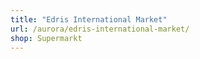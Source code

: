 ```yaml
---
title: "Edris International Market"
url: /aurora/edris-international-market/
shop: Supermarkt
---
```

